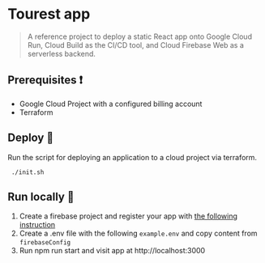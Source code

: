 # Tourest app
> A reference project to deploy a static React app onto Google Cloud Run, Cloud Build as the CI/CD tool, and Cloud Firebase Web as a serverless backend.

## Prerequisites :heavy_exclamation_mark:
- Google Cloud Project with a configured billing account
- Terraform

## Deploy :hammer:
Run the script for deploying an application to a cloud project via terraform.
```shell
 ./init.sh
```
## Run locally :low_brightness:
1. Create a firebase project and register your app with [the following instruction](https://firebase.google.com/docs/web/setup)
2. Create a .env file with the following `example.env` and copy content from `firebaseConfig`
3. Run npm run start and visit app at http://localhost:3000
